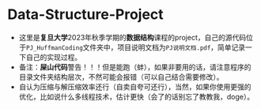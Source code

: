 # Data-Structure-Project

- 这里是**复旦大学**2023年秋季学期的**数据结构**课程的project，自己的源代码位于`PJ_HuffmanCoding`文件夹中，项目说明文档为`PJ说明文档.pdf`，简单记录一下自己的实现过程。
- 备注：**屎山代码**警告！！！但是能跑（蚌），如果非要用的话，请注意程序的目录文件夹结构层次，不然可能会报错（可以自己结合需要修改）。
- 自认为压缩与解压缩效率还行（自卖自夸可还行），当然，如果你使用更强的优化，比如说什么多线程技术，估计更快（会了的话别忘了教教我，doge）。
